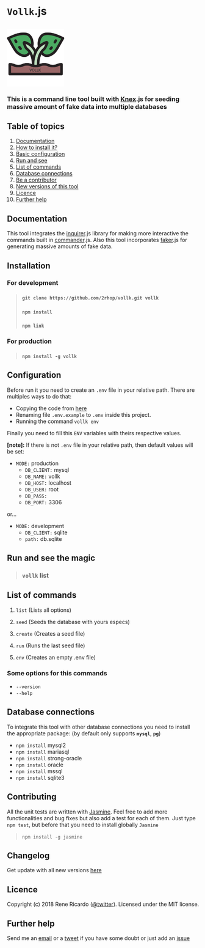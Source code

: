 # `Vollk`.js

## <img align="center" alt="vollk Logo" src="assets/logo.svg" height=150 title="vollk.js"/>

### This is a command line tool built with [Knex](http://knexjs.org).js for seeding massive amount of fake data into multiple databases

## Table of topics
1. [Documentation](#documentation)
2. [How to install it?](#installation)
3. [Basic configuration](#configuration)
4. [Run and see](#run_and_see_the_magic)
5. [List of commands](#list_of_commands)
6. [Database connections](#database_connections)
6. [Be a contributor](#contributing)
6. [New versions of this tool](#changelog)
6. [Licence](#licence)
6. [Further help](#further_help)

## Documentation

This tool integrates the [inquirer](https://www.npmjs.com/package/inquirer).js library for making more interactive the commands built in [commander](https://www.npmjs.com/package/commander).js. Also this tool incorporates [faker](https://www.npmjs.com/package/faker).js for generating massive amounts of fake data.

## Installation

### For development

> #### `git clone https://github.com/2rhop/vollk.git vollk`
> #### `npm install`
> #### `npm link`

### For production

> #### `npm install -g vollk`

## Configuration

Before run it you need to create an `.env` file in your relative path. There are multiples ways to do that:

* Copying the code from [here](.env.example)
* Renaming file `.env.example` to `.env` inside this project.
* Running the command `vollk env`

Finally you need to fill this `ENV` variables with theirs respective values.

**[note]:** If there is not `.env` file in your relative path, then default values will be set:

+ `MODE:` production
    - `DB_CLIENT:` mysql 
    - `DB_NAME:` vollk 
    - `DB_HOST:` localhost 
    - `DB_USER:` root 
    - `DB_PASS:`  
    - `DB_PORT:` 3306 
    

or...

+ `MODE:` development
    - `DB_CLIENT:` sqlite 
    - `path:` db.sqlite 

## Run and see the magic

> ### `vollk` list

## List of commands

1. `list` (Lists all options)

2. `seed` (Seeds the database with yours especs)

3. `create` (Creates a seed file)

4. `run` (Runs the last seed file)

4. `env` (Creates an empty .env file)

### Some options for this commands

* `--version`
* `--help`

## Database connections

To integrate this tool with other database connections you need to install the appropriate package: (by default only supports **`mysql`**, **`pg`**)

* `npm install` mysql2
* `npm install` mariasql
* `npm install` strong-oracle
* `npm install` oracle
* `npm install` mssql
* `npm install` sqlite3

## Contributing

All the unit tests are written with [Jasmine](https://www.npmjs.com/package/jasmine). Feel free to add more functionalities and bug fixes but also add a test for each of them. Just type `npm test`, but before that you need to install globally `Jasmine`

> `npm install -g jasmine`

## Changelog

Get update with all new versions [here](https://github.com/2rhop/vollk/releases)

## Licence
Copyright (c) 2018 Rene Ricardo ([@twitter](https://twitter.com/2rhop_official)). Licensed under the MIT license.

## Further help

Send me an [email](mailto:renerp2016@gmail.com) or a [tweet](https://twitter.com/2rhop_official) if you have some doubt or just add an [issue](https://github.com/2rhop/vollk/issues)